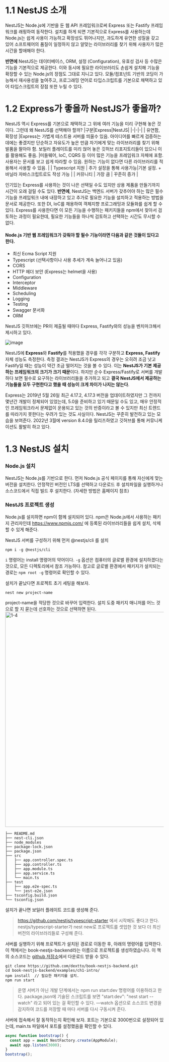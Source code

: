 # 1.1 NestJS 소개
NestJS는 Node.js에 기반을 둔 웹 API 프레임워크로써 Express 또는 Fastify 프레임워크를 래핑하여 동작한다. 
설치를 하게 되면 기본적으로 Express를 사용하는데 Node.js는 쉽게 사용이 가능하고 확장성도 뛰어나지만, 과도하게 유연한 성질을 갖고 있어 
소프트웨어의 품질이 일정하지 않고 알맞는 라이브러리를 찾기 위해 사용자가 많은 시간을 할애해야 한다. 

**반면에** NestJS는 데이터베이스, ORM, 설정 (Configuration), 유효성 검사 등 수많은 기능을 기본적으로 제공한다.
이와 동시에 필요한 라이브러리도 손쉽게 설치해 기능을 확장할 수 있는 Node.js의 장점도 그대로 지니고 있다.
모듈/컴포넌트 기반의 코딩이 가능해서 재사용성을 높여주고, 프로그래밍 언어로 타입스크립트를 기본으로 채택하고 있어 타입스크립트의 장점
또한 누릴 수 있다.

# 1.2 Express가 좋을까 NestJS가 좋을까?
NestJS 역시 Express를 기본으로 채택하고 그 위에 여러 기능을 미리 구현해 놓은 것이다. 그런데 왜 NestJS를 선택해야 할까?
|구분|Express|NestJS|
|-|-|-|
| 유연함, 확장성 |Express는 가볍게 테스트용 서버를 띄울수 있음. 아이디어를 빠르게 검증하는 데에는 좋겠지만 단순하고 자유도가 높은 만큼 자기에게 맞는 라이브러리를 찾기 위해 발품을 팔아야 함. 보일러 플레이트를 미리 얹어 놓은 깃허브 리포지토리들이 있으니 이를 활용해도 좋음. |미들웨어, IoC, CQRS 등 이미 많은 기능을 프레임워크 자체에 포함. 사용자는 문서를 보고 쉽게 따라할 수 있음. 원하는 기능이 없다면 다른 라이브러리를 적용해서 사용할 수 있음. |
| Typescript 지원 | 추가 설정을 통해 사용가능|기본 설정. + 바닐라 자바스크립트로도 작성 가능 |
| 커뮤니티 | 가장 큼 | 꾸준히 증가 |

인기있는 Express를 사용하는 것이 나은 선택일 수도 있지만 상용 제품을 만들기까지 시간이 오래 걸릴 수도 있다. **반면에**,
NestJS는 백엔드 서버가 갖추어야 하는 많은 필수 기능을 프레임워크 내에 내장하고 있고 추가로 필요한 기능을 설치하고 적용하는 방법을 문서로 제공한다. 
또한 DI, IoC를 채용하여 객체지향 프로그래밍과 모듈화를 쉽게 할 수 있다. Express를 사용한다면 이 모든 기능을 수행하는 패키지들을 npm에서 찾아서 검토하는 과정이 필요한데,
필요한 기능들을 하나씩 검토하고 선택하는 시간도 무시할 수 없다.

#### Node.js 기반 웹 프레임워크가 갖춰야 할 필수 기능이라면 다음과 같은 것들이 있다고 한다.

- 최신 Ecma Script 지원
- Typescript (선택사항이나 사용 추세가 계속 늘어나고 있음)
- CORS
- HTTP 헤더 보안 (Express는 helmet을 사용)
- Configuration
- Interceptor
- Middleware
- Scheduling
- Logging
- Testing
- Swagger 문서화
- ORM

NestJS 깃허브에는 PR이 제출될 때마다 Express, Fastify와의 성능을 벤치마크해서 제시하고 있다.

![image](https://user-images.githubusercontent.com/87610758/172878340-f3d185e7-29fe-487c-b3a9-1ef4d110c15c.png)


NestJS에 **Express**와 **Fastify**를 적용했을 경우를 각각 구분하고 **Express, Fastify** 자체 성능도 측정한다. 측정 결과는 NestJS가 Express의 경우는 오히려 조금 낫고 Fastify일 때는 성능이 약간 조금 떨어지는 것을 볼 수 있다. 이는 **NestJS가 기본 제공하는 프레임워크의 크기가 크기 때문**이다. 하지만 순수 Express/Fastify로 서버를 개발하다 보면 필수로 요구하는 라이브러리들을 추가하고 되고 **결국 NestJS에서 제공하는 기능들을 모두 구현한다고 했을 때 성능이 크게 차이가 나지는 않는다**.

Express는 2019년 5월 26일 최근 4.17.2, 4.17.3 버전을 업데이트하였지만 그 전까지 몇년간 개발이 정체되어 있었는데, 5.0을 준비하고 있기 때문일 수도 있고, 매우 안정적인 프레임워크라서 문제없이 운용되고 있는 것의 반증이라고 볼 수 있지만 최신 트렌드를 따라가지 못한다는 우려가 있는 것도 사실이다. NestJS는 꾸준히 발전하고 있는 모습을 보여준다. 2022년 3월에 version 8.4.0을 릴리즈하였고 깃허브를 통해 커뮤니케이션도 활발히 하고 있다.

# 1.3 NestJS 설치
### Node.js 설치
NestJS는 Node.js를 기반으로 한다. 먼저 Node.js 공식 페이지를 통해 자신에게 맞는 버전을 설치한다. 안정적인 버전인 LTS를 선택하고 다운로드 후 설치파일을 실행하거나 소스코드에서 직접 빌드 후 설치한다. (자세한 방법은 홈페이지 참조)

### NestJS 프로젝트 생성
Node.js를 설치하면 npm이 함께 설치되어 있다. npm은 Node.js에서 사용하는 패키지 관리자인데 https://www.npmjs.com/ 에 등록된 라이브러리들을 쉽게 설치, 삭제할 수 있게 해준다.

NestJS 서버를 구성하기 위해 먼저 @nestjs/cli 를 설치
```
npm i -g @nestjs/cli
```

`i` 명령어는 install 명령어의 약어이다. `-g` 옵션은 컴퓨터의 글로벌 환경에 설치하겠다는 것으로, 모든 디렉토리에서 참조 가능하다. 참고로 글로벌 환경에서 패키지가 설치되는 경로는 `npm root -g` 명령어로 확인할 수 있다.

설치가 끝났다면 프로젝트 초기 세팅을 해보자.

```
nest new project-name
```

project-name을 적당한 것으로 바꾸어 입력한다. 설치 도중 패키지 매니저를 어느 것으로 할 지 묻는데 선호하는 것으로 선택하면 된다.
<img width="682" alt="1-4" src="https://user-images.githubusercontent.com/87610758/173223171-bbfb35f0-030e-48be-bca0-00cfe5695284.png">

```
├── README.md
├── nest-cli.json
├── node_modules
├── package-lock.json
├── package.json
├── src
│   ├── app.controller.spec.ts
│   ├── app.controller.ts
│   ├── app.module.ts
│   ├── app.service.ts
│   └── main.ts
├── test
│   ├── app.e2e-spec.ts
│   └── jest-e2e.json
├── tsconfig.build.json
└── tsconfig.json
```

설치가 끝나면 보일러 플레이트 코드를 생성해 준다.

> https://github.com/nestjs/typescript-starter 에서 시작해도 좋다고 한다. nestjs/typescript-starter가 nest new로 프로젝트를 셋업한 것 보다 더 최신 버전의 라이브러리들로 구성해 준다.

서버를 실행하기 위해 프로젝트가 설치된 경로로 이동한 후, 아래의 명령어를 입력한다. 이 책에서는 book-nestjs-backend라는 이름으로 프로젝트를 생성하였습니다. 이 책의 소스코드는 [github 저장소](https://github.com/dextto/book-nestjs-backend)에서 다운로드 받을 수 있다.

```
git clone https://github.com/dextto/book-nestjs-backend.git
cd book-nestjs-backend/examples/ch1-intro/
npm install  // 필요한 패키지를 설치.
npm run start
```

> 운영 서버가 아닌 개발 단계에서는 npm run start:dev 명령어를 이용하라고 한다. package.json에 기술된 스크립트를 보면 "start:dev": "nest start --watch" 라고 되어 있는 걸 확인할 수 있다. —watch 옵션으로 소스코드 변경을 감지하여 코드를 저장할 때 마다 서버를 다시 구동시켜 준다. 


서버에 접속해서 잘 동작하는지 확인해 보자. 포트는 기본으로 3000번으로 설정되어 있는데, main.ts 파일에서 포트를 설정했음을 확인할 수 있다.

```ts
async function bootstrap() {
  const app = await NestFactory.create(AppModule);
  await app.listen(3000);
}
bootstrap();
```
